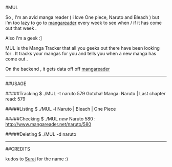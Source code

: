 #MUL

So , I'm an avid manga reader ( i love One piece, Naruto and Bleach ) but i'm too lazy to go to [mangareader](http://mangareader.net) every week to see when / if it has come out that week . 

Also i'm a geek :] 

MUL is the Manga Tracker that all you geeks out there have been looking for . It tracks your mangas for you and tells you when a new manga has come out .

On the backend , it gets data off off [mangareader](http://mangareader.net)

-----

##USAGE

#####Tracking
	$ ./MUL -t naruto 579
	Gotcha! Manga: Naruto | Last chapter read: 579
	
#####Listing
	$ ./MUL -l
	Naruto | Bleach | One Piece
	
#####Checking
	$ ./MUL
	*new* Naruto 580 : http://www.mangareader.net/naruto/580
	
#####Deleting
	$ ./MUL -d naruto

---

##CREDITS

kudos to [Suraj](https://www.facebook.com/suraj5689) for the name :) 
	